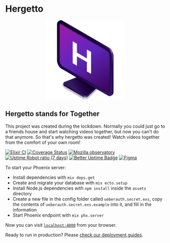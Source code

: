 # Hergetto

<!-- [![Hergetto](assets/static/assets/logo/logo.svg)](#hergetto) -->
<p align="center">
  <img src="/assets/static/assets/logo/logo.svg" height="250" width="250" >
</p>

## Hergetto stands for Together

This project was created during the lockdown.
Normally you could just go to a friends house and start watching videos together, but now you can't do that anymore.
So that's why hergetto was created!
Watch videos together from the comfort of your own room!

[![Elixir CI](https://github.com/dusthijsvdh/hergetto/actions/workflows/elixir.yml/badge.svg)](https://github.com/dusthijsvdh/hergetto/actions/workflows/elixir.yml)
[![Coverage Status](https://coveralls.io/repos/github/dusthijsvdh/hergetto/badge.svg)](https://coveralls.io/github/dusthijsvdh/hergetto)
[![Mozilla observatory](https://img.shields.io/mozilla-observatory/grade-score/hergetto.live?publish)](https://observatory.mozilla.org/analyze/hergetto.live)
[![Uptime Robot ratio (7 days)](https://img.shields.io/uptimerobot/ratio/7/m787479878-c7fbde79796c14354d41e123)](https://stats.uptimerobot.com/XpPBpun2Pl)
[![Better Uptime Badge](https://betteruptime.com/status-badges/v1/monitor/bl3y.svg)](https://hergetto.betteruptime.com/)
[![Figma](https://img.shields.io/badge/Design-Figma-1ABCFE.svg?logo=figma)](https://www.figma.com/file/2NjbwtE7o72YfgAG32m3DU/website?node-id=2%3A190)

To start your Phoenix server:

- Install dependencies with `mix deps.get`
- Create and migrate your database with `mix ecto.setup`
- Install Node.js dependencies with `npm install` inside the `assets` directory
- Create a new file in the config folder called `ueberauth.secret.exs`, copy the contents of `ueberauth.secret.exs.example` into it, and fill in the information
- Start Phoenix endpoint with `mix phx.server`

Now you can visit [`localhost:4000`](http://localhost:4000) from your browser.

Ready to run in production? Please [check our deployment guides](https://hexdocs.pm/phoenix/deployment.html).
